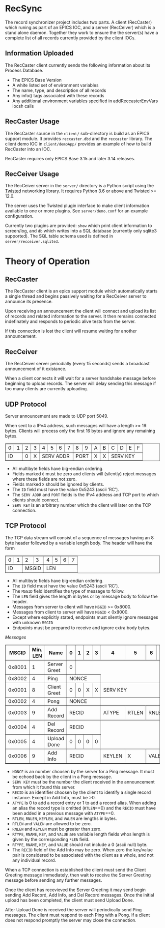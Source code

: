 RecSync
=======

The record synchronizer project includes two parts.
A client (RecCaster) which runing as part of an EPICS
IOC, and a server (RecCeiver) which is a stand alone
daemon.  Together they work to ensure the the server(s)
have a complete list of all records currently provided
by the client IOCs.

Information Uploaded
--------------------

The RecCaster client currently sends the following information
about its Process Database.

* The EPICS Base Version
* A white listed set of environment variables
* The name, type, and description of all records
* Any info() tags associated with these records
* Any additional environment variables specified in addReccasterEnvVars iocsh calls

RecCaster Usage
---------------

The RecCaster source in the `client/` sub-directory
is build as an EPICS support module.
It provides `reccaster.dbd` and the `reccaster` library.
The client demo IOC in `client/demoApp/` provides
an example of how to build RecCaster into an IOC.

RecCaster requires only EPICS Base 3.15 and later 3.14 releases.

RecCeiver Usage
---------------

The RecCeiver server in the `server/` directory is a
Python script using the [Twisted][twisted] networking
library.  It requires Python 3.6 or above and Twisted >= 12.0.

[twisted]: http://twistedmatrix.com/

The server uses the Twisted plugin interface to
make client information available to one or more
plugins.  See `server/demo.conf` for an example
configuration.

Currently two plugins are provided: `show` which print client
information to screen/log, and `db` which writes into a SQL
database (currently only sqlite3 supported).
The SQL table schema used is defined in `server/recceiver.sqlite3`.

Theory of Operation
===================

RecCaster
---------

The RecCaster client is an epics support module
which automatically starts a single thread and
begins passively waiting for a RecCeiver server
to announce its presence.

Upon receiving an announcement the client will
connect and upload its list of records and related
information to the server.  It then remains
connected indefinately and responds to periodic
alive tests from the server.

If this connection is lost the client will resume
waiting for another announcement.

RecCeiver
---------

The RecCeiver server periodially (every 15 seconds) sends
a broadcast announcement of it existance.

When a client connects it will wait for a server
handshake message before beginning to upload records.
The server will delay sending this message if too
many clients are currently uploading.

UDP Protocol
------------

Server announcement are made to UDP port 5049.

When sent to a IPv4 address,
such messages will have a length >= 16 bytes.
Clients will process only the first 16 bytes
and ignore any remaining bytes.

<table border="1">
  <tr>
    <td>0</td>
    <td>1</td>
    <td>2</td>
    <td>3</td>
    <td>4</td>
    <td>5</td>
    <td>6</td>
    <td>7</td>
    <td>8</td>
    <td>9</td>
    <td>A</td>
    <td>B</td>
    <td>C</td>
    <td>D</td>
    <td>E</td>
    <td>F</td>
  </tr>
  <tr>
    <td colspan="2">ID</td>
    <td>0</td>
    <td>X</td>
    <td colspan="4">SERV ADDR</td>
    <td colspan="2">PORT</td>
    <td>X</td>
    <td>X</td>
    <td colspan="4">SERV KEY</td>
  </tr>
</table>

* All multibyte fields have big-endian ordering.
* Fields marked `0` must be zero and clients will (silently) reject
messages where these fields are not zero.
* Fields marked `X` should be ignored by clients.
* The `ID` field must have the value 0x5243 (ascii 'RC').
* The `SERV ADDR` and `PORT` fields is the IPv4 address and TCP port to which clients should connect.
* `SERV KEY` is an arbitrary number which the client will later on the TCP connection.


TCP Protocol
------------

The TCP data stream will consist of a sequence of messages
having an 8 byte header followed by a variable length body.
The header will have the form

<table border="1">
  <tr>
    <td>0</td>
    <td>1</td>
    <td>2</td>
    <td>3</td>
    <td>4</td>
    <td>5</td>
    <td>6</td>
    <td>7</td>
  </tr>
  <tr>
    <td colspan="2">ID</td>
    <td colspan="2">MSGID</td>
    <td colspan="4">LEN</td>
  </tr>
</table>

* All multibyte fields have big-endian ordering.
* The `ID` field must have the value 0x5243 (ascii 'RC').
* The `MSGID` field identifies the type of message to follow.
* The `LEN` field gives the length in bytes or by message body to follow the header.
* Messages from server to client will have `MSGID` >= 0x8000.
* Messages from client to server will have `MSGID` < 0x8000.
* Except where explicitly stated, endpoints must silently ignore messages with unknown `MSGID`
* Endpoints must be prepared to receive and ignore extra body bytes.

*Messages*

<table border="1">
 <tr>
  <th>MSGID</th>
  <th>Min. LEN</th>
  <th>Name</th>
  <th>0</th>
  <th>1</th>
  <th>2</th>
  <th>3</th>
  <th>4</th>
  <th>5</th>
  <th>6</th>
  <th>7</th>
 </tr>
 <tr>
  <td>0x8001</td>
  <td>1</td>
  <td>Server Greet</td>
  <td>0</td>
 </tr>
 <tr>
  <td>0x8002</td>
  <td>4</td>
  <td>Ping</td>
  <td colspan="4">NONCE</td>
 </tr>
 <tr>
  <td>0x0001</td>
  <td>8</td>
  <td>Client Greet</td>
  <td>0</td>
  <td>0</td>
  <td>X</td>
  <td>X</td>
  <td colspan="4">SERV KEY</td>
 </tr>
 <tr>
  <td>0x0002</td>
  <td>4</td>
  <td>Pong</td>
  <td colspan="4">NONCE</td>
 </tr>
 <tr>
  <td>0x0003</td>
  <td>9</td>
  <td>Add Record</td>
  <td colspan="4">RECID</td>
  <td>ATYPE</td>
  <td>RTLEN</td>
  <td colspan="2">RNLEN</td>
  <td>RTYPE</td>
  <td>RNAME</td>
 </tr>
 <tr>
  <td>0x0004</td>
  <td>4</td>
  <td>Del Record</td>
  <td colspan="4">RECID</td>
 </tr>
 <tr>
  <td>0x0005</td>
  <td>4</td>
  <td>Upload Done</td>
  <td>0</td>
  <td>0</td>
  <td>0</td>
  <td>0</td>
 </tr>
 <tr>
  <td>0x0006</td>
  <td>9</td>
  <td>Add Info</td>
  <td colspan="4">RECID</td>
  <td>KEYLEN</td>
  <td>X</td>
  <td colspan="2">VALEN</td>
  <td>KEY</td>
  <td>VALUE</td>
 </tr>
</table>

* `NONCE` is an number choosen by the server for a Ping message.  It must be echoed back by the client in a Pong message.
* `SERV KEY` must be the number the client received in the announcement from which it found this server.
* `RECID` is an identifier choosen by the client to identify a single record instance.  Except in Add Info, must be >0.
* `ATYPE` is 0 to add a record entry or 1 to add a record alias.  When adding an alias the record type is omitted (`RTLEN`==0) and the `RECID` must have been added in a previous message with `ATYPE`==0.
* `RTLEN`, `RNLEN`, `KEYLEN`, and `VALEN` are lengths in bytes.
* `RTLEN` and `VALEN` are allowed to be zero.
* `RNLEN` and `KEYLEN` must be greater than zero.
* `RTYPE`, `RNAME`, `KEY`, and `VALUE` are variable length fields whos length is given by the corresponding `*LEN` field.
* `RTYPE`, `RNAME`, `KEY`, and `VALUE` should not include a 0 (ascii null) byte.
* The `RECID` field of the Add Info may be zero.  When zero the key/value pair is considered to be associated with the client as a whole, and not any individual record.

When a TCP connection is established the client must send the Client Greeting message
immediately, then wait to receive the Server Greeting message before sending any
further messages.

Once the client has recevieved the Server Greeting it may send begin sending Add Record, Add Info, and Del Record messages.
Once the initial upload has been completed, the client must send Upload Done.

After Upload Done is received the server will periodically send Ping messages.  The client must respond to each Ping with a Pong.
If a client does not respond promptly the server may close the connection.
